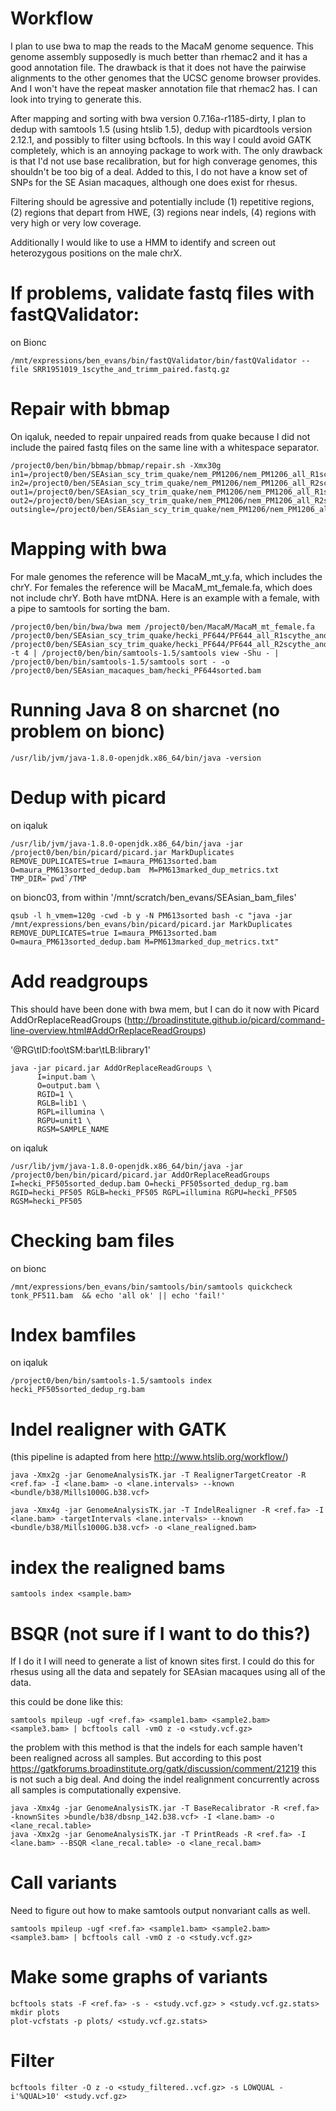 # Workflow

I plan to use bwa to map the reads to the MacaM genome sequence.  This genome assembly supposedly is much better than rhemac2 and it has a good annotation file.  The drawback is that it does not have the pairwise alignments to the other genomes that the UCSC genome browser provides. And I won't have the repeat masker annotation file that rhemac2 has. I can look into trying to generate this.

After mapping and sorting with bwa version 0.7.16a-r1185-dirty, I plan to dedup with samtools 1.5 (using htslib 1.5), dedup with picardtools version 2.12.1, and possibly to filter using bcftools.  In this way I could avoid GATK completely, which is an annoying package to work with.  The only drawback is that I'd not use base recalibration, but for high converage genomes, this shouldn't be too big of a deal. Added to this, I do not have a know set of SNPs for the SE Asian macaques, although one does exist for rhesus.

Filtering should be agressive and potentially include (1) repetitive regions, (2) regions that depart from HWE, (3) regions near indels, (4) regions with very high or very low coverage.

Additionally I would like to use a HMM to identify and screen out heterozygous positions on the male chrX.

# If problems, validate fastq files with fastQValidator:

on Bionc

```
/mnt/expressions/ben_evans/bin/fastQValidator/bin/fastQValidator --file SRR1951019_1scythe_and_trimm_paired.fastq.gz
```

# Repair with bbmap
On iqaluk, needed to repair unpaired reads from quake because I did not include the paired fastq files on the same line with a whitespace separator.

```
/project0/ben/bin/bbmap/bbmap/repair.sh -Xmx30g in1=/project0/ben/SEAsian_scy_trim_quake/nem_PM1206/nem_PM1206_all_R1scythe_and_trimm_paired.cor.fastq.gz in2=/project0/ben/SEAsian_scy_trim_quake/nem_PM1206/nem_PM1206_all_R2scythe_and_trimm_paired.cor.fastq.gz out1=/project0/ben/SEAsian_scy_trim_quake/nem_PM1206/nem_PM1206_all_R1scythe_and_trimm_paired.corfixed.fastq.gz out2=/project0/ben/SEAsian_scy_trim_quake/nem_PM1206/nem_PM1206_all_R2scythe_and_trimm_paired.corfixed.fastq.gz outsingle=/project0/ben/SEAsian_scy_trim_quake/nem_PM1206/nem_PM1206_all_R1scythe_and_trimm_pairsingletons.fq.gz 
```

# Mapping with bwa

For male genomes the reference will be MacaM_mt_y.fa, which includes the chrY.  For females the reference will be MacaM_mt_female.fa, which does not include chrY. Both have mtDNA.  Here is an example with a female, with a pipe to samtools for sorting the bam.

```
/project0/ben/bin/bwa/bwa mem /project0/ben/MacaM/MacaM_mt_female.fa /project0/ben/SEAsian_scy_trim_quake/hecki_PF644/PF644_all_R1scythe_and_trimm_paired.corfixed.fq.gz /project0/ben/SEAsian_scy_trim_quake/hecki_PF644/PF644_all_R2scythe_and_trimm_paired.corfixed.fq.gz -t 4 | /project0/ben/bin/samtools-1.5/samtools view -Shu - | /project0/ben/bin/samtools-1.5/samtools sort - -o /project0/ben/SEAsian_macaques_bam/hecki_PF644sorted.bam
```


# Running Java 8 on sharcnet (no problem on bionc)

```
/usr/lib/jvm/java-1.8.0-openjdk.x86_64/bin/java -version
```

# Dedup with picard

on iqaluk
```
/usr/lib/jvm/java-1.8.0-openjdk.x86_64/bin/java -jar /project0/ben/bin/picard/picard.jar MarkDuplicates REMOVE_DUPLICATES=true I=maura_PM613sorted.bam O=maura_PM613sorted_dedup.bam  M=PM613marked_dup_metrics.txt TMP_DIR=`pwd`/TMP
```
on bionc03, from within '/mnt/scratch/ben_evans/SEAsian_bam_files'
```
qsub -l h_vmem=120g -cwd -b y -N PM613sorted bash -c "java -jar /mnt/expressions/ben_evans/bin/picard/picard.jar MarkDuplicates REMOVE_DUPLICATES=true I=maura_PM613sorted.bam O=maura_PM613sorted_dedup.bam M=PM613marked_dup_metrics.txt"
```

# Add readgroups

This should have been done with bwa mem, but I can do it now with Picard AddOrReplaceReadGroups (http://broadinstitute.github.io/picard/command-line-overview.html#AddOrReplaceReadGroups) 

'@RG\tID:foo\tSM:bar\tLB:library1'

```
java -jar picard.jar AddOrReplaceReadGroups \
      I=input.bam \
      O=output.bam \
      RGID=1 \
      RGLB=lib1 \
      RGPL=illumina \
      RGPU=unit1 \
      RGSM=SAMPLE_NAME
```

on iqaluk
```
/usr/lib/jvm/java-1.8.0-openjdk.x86_64/bin/java -jar /project0/ben/bin/picard/picard.jar AddOrReplaceReadGroups I=hecki_PF505sorted_dedup.bam O=hecki_PF505sorted_dedup_rg.bam RGID=hecki_PF505 RGLB=hecki_PF505 RGPL=illumina RGPU=hecki_PF505 RGSM=hecki_PF505
```

# Checking bam files

on bionc
```
/mnt/expressions/ben_evans/bin/samtools/bin/samtools quickcheck tonk_PF511.bam  && echo 'all ok' || echo 'fail!'
```

# Index bamfiles
on iqaluk
```
/project0/ben/bin/samtools-1.5/samtools index hecki_PF505sorted_dedup_rg.bam
```

# Indel realigner with GATK

(this pipeline is adapted from here http://www.htslib.org/workflow/)

```
java -Xmx2g -jar GenomeAnalysisTK.jar -T RealignerTargetCreator -R <ref.fa> -I <lane.bam> -o <lane.intervals> --known <bundle/b38/Mills1000G.b38.vcf>
```
```
java -Xmx4g -jar GenomeAnalysisTK.jar -T IndelRealigner -R <ref.fa> -I <lane.bam> -targetIntervals <lane.intervals> --known <bundle/b38/Mills1000G.b38.vcf> -o <lane_realigned.bam>
```

# index the realigned bams

```
samtools index <sample.bam>
```

# BSQR (not sure if I want to do this?)

If I do it I will need to generate a list of known sites first.  I could do this for rhesus using all the data and sepately for SEAsian macaques using all of the data.

this could be done like this:
```
samtools mpileup -ugf <ref.fa> <sample1.bam> <sample2.bam> <sample3.bam> | bcftools call -vmO z -o <study.vcf.gz>
```

the problem with this method is that the indels for each sample haven't been realigned across all samples.  But according to this post https://gatkforums.broadinstitute.org/gatk/discussion/comment/21219 this is not such a big deal.  And doing the indel realignment concurrently across all samples is computationally expensive.  

```
java -Xmx4g -jar GenomeAnalysisTK.jar -T BaseRecalibrator -R <ref.fa> -knownSites >bundle/b38/dbsnp_142.b38.vcf> -I <lane.bam> -o <lane_recal.table>
java -Xmx2g -jar GenomeAnalysisTK.jar -T PrintReads -R <ref.fa> -I <lane.bam> --BSQR <lane_recal.table> -o <lane_recal.bam>
```

# Call variants

Need to figure out how to make samtools output nonvariant calls as well.

```
samtools mpileup -ugf <ref.fa> <sample1.bam> <sample2.bam> <sample3.bam> | bcftools call -vmO z -o <study.vcf.gz>
```

# Make some graphs of variants
```
bcftools stats -F <ref.fa> -s - <study.vcf.gz> > <study.vcf.gz.stats>
mkdir plots
plot-vcfstats -p plots/ <study.vcf.gz.stats>
```

# Filter

```
bcftools filter -O z -o <study_filtered..vcf.gz> -s LOWQUAL -i'%QUAL>10' <study.vcf.gz>
```


